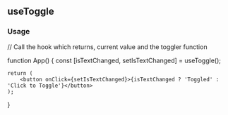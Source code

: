 ## useToggle

### Usage  

// Call the hook which returns, current value and the toggler function

function App() {
    const [isTextChanged, setIsTextChanged] = useToggle();

    return (
        <button onClick={setIsTextChanged}>{isTextChanged ? 'Toggled' : 'Click to Toggle'}</button>
    );

}
